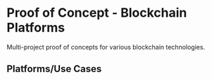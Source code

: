 # Proof of Concept - Blockchain Platforms
Multi-project proof of concepts for various blockchain technologies.

## Platforms/Use Cases


